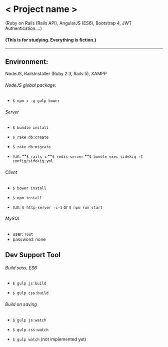 # __< Project name >__

(Ruby on Rails (Rails API), AngularJS (ES6), Bootstrap 4, JWT Authentication....)

#### (This  is for studying. Everything is fiction.)

---

## Environment:

NodeJS, RailsInstaller (Ruby 2.3, Rails 5), XAMPP

###### NodeJS global package: 
* `$ npm i -g gulp bower`

###### Server
* `$ bundle install`

* `$ rake db:create`

* `$ rake db:migrate`

* run: 
**`$ rails s`
**`$ redis-server`
**`$ bundle exec sidekiq -C config/sidekiq.yml`

###### Client
* `$ bower install`

* `$ npm install`

* run: `$ http-server -c-1` or `$ npm run start`

###### MySQL
* user: `root`
* password: none

## Dev Support Tool
###### Build sass, ES6
* `$ gulp js:build`

* `$ gulp css:build`

###### Build on saving
* `$ gulp js:watch`

* `$ gulp css:watch`
* `$ gulp watch` (not implemented yet)
